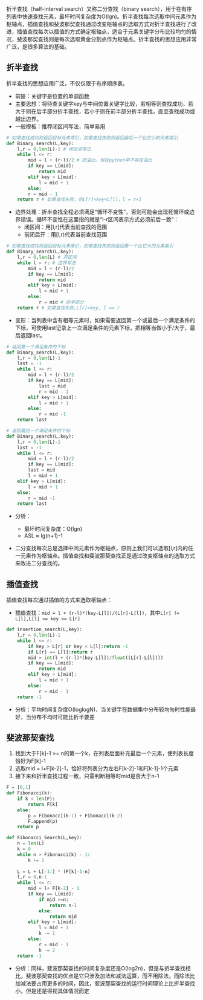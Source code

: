 折半查找（half-interval search）又称二分查找（binary search），用于在有序列表中快速查找元素，最坏时间复杂度为O(lgn)。折半查找每次选取中间元素作为枢轴点，插值查找和斐波那契查找通过改变枢轴点的选取方式对折半查找进行了改进，插值查找每次以插值的方式确定枢轴点，适合于元素关键字分布比较均匀的情况，斐波那契查找则是每次选取黄金分割点作为枢轴点。折半查找的思想应用非常广泛，是很多算法的基础。

## 折半查找
折半查找的思想应用广泛，不仅仅限于有序顺序表。

- 前提：关键字是位置的单调函数
- 主要思想：将待查关键字key与中间位置关键字比较，若相等则查找成功，若大于则在后半部分折半查找，若小于则在前半部分折半查找，直至查找成功或越出边界。
- 一般模板：推荐闭区间写法，简单易用

```python
# 如果查找成功则返回目标元素索引，如果查找失败则返回最后一个比它小的元素索引
def Binary_search(L,key):
    l,r = 0,len(L)-1 # 闭区间写法
    while l <= r:
        mid = l + (r-l)/2 # 防溢出，但在python中不存在溢出
        if key == L[mid]:
            return mid
        elif key > L[mid]:
            l = mid + 1
        else:
        r = mid - 1
    return r # 如果查找失败，则L[r]<key<L[l]，l = r+1
```

- 边界处理：折半查找全程必须满足“循环不变性”，否则可能会出现死循环或边界错误。循环不变性在这里指的就是“l-r区间表示方式必须前后一致”：
    - 闭区间：用[l,r]代表当前查找的范围
    - 前闭后开：用[l,r)代表当前查找范围

```python
# 如果查找成功则返回目标元素索引，如果查找失败则返回第一个比它大的元素索引
def Binary_search(L,key):
    l,r = 0,len(L) # 开区间
    while l < r: # 边界写法
        mid = l + (r-l)/2
        if key == L[mid]:
            return mid
        elif key > L[mid]:
            l = mid + 1
        else:
            r = mid # 前半部分
    return r # 如果查找失败,L[r]>key, l == r
```

- 变形：当列表中含有相等元素时，如果需要返回第一个或最后一个满足条件的下标，可使用last记录上一次满足条件的元素下标，把相等当做小于/大于，最后返回last。

```python
# 返回第一个满足条件的下标
def Binary_search(L,key):
    l,r = 0,len(L)-1
    last = -1
    while l <= r:
        mid = l + (r-l)/2
        if key == L[mid]:
            last = mid
            r = mid - 1
        elif key > L[mid]:
            l = mid + 1
        else:
            r = mid -1
    return last

# 返回最后一个满足条件的下标
def Binary_search(L,key):
    l,r = 0,len(L)-1
    last = -1
    while l <= r:
        mid = l + (r-l)/2
        if key == L[mid]:
        last = mid
        l = mid + 1
    elif key > L[mid]:
        l = mid + 1
    else:
        r = mid -1
    return last
```
- 分析：
    - 最坏时间复杂度：O(lgn)
    - ASL ≈ lg(n+1)-1

- 二分查找每次总是选择中间元素作为枢轴点，原则上我们可以选取[l,r]内的任一元素作为枢轴点。插值查找和斐波那契查找正是通过改变枢轴点的选取方式来改进二分查找的。

## 插值查找

插值查找每次通过插值的方式来选取枢轴点：

- 插值查找：`mid = l + (r-l)*(key-L[l])/(L[r]-L[l])`，其中`L[r] != L[l],L[l] <= key <= L[r]`
```python
def insertion_search(L,key):
    l,r = 0,len(L)-1
    while l <= r:
        if key > L[r] or key < L[l]:return -1
        if L[r] == L[l]:return r
        mid = int(l + (r-l)*(key-L[l])/float((L[r]-L[l])))
        if key == L[mid]:
            return mid
        elif key > L[mid]:
            l = mid + 1
        else:
            r = mid - 1
    return -1
```

- 分析：平均时间复杂度O(loglogN)，当关键字在数据集中分布较均匀时性能最好，当分布不均时可能比折半要差

## 斐波那契查找

1. 找到大于F[k]-1 >= n的第一个k，在列表后面补充最后一个元素，使列表长度恰好为F[k]-1
2. 选取mid = l+F[k-2]-1，恰好将列表分为左右F[k-2]-1和F[k-1]-1个元素
3. 接下来和折半查找过程一致，只需判断相等时mid是否大于n-1

```python
F = [0,1]
def Fibonacci(k):
    if k < len(F):
        return F[k]
    else:
        p = Fibonacci(k-1) + Fibonacci(k-2)
        F.append(p)
    return p

def Fibonacci_Search(L,key):
    n = len(L)
    k = 0
    while n > Fibonacci(k) - 1:
        k += 1
    
    L = L + L[-1:] * (F[k]-1-n)
    l,r = 0,n-1
    while l <= r:
        mid = l+ F[k-2] - 1
        if key == L[mid]:
            if mid >=n:
                return n-1
            else:
                return mid
        elif key > L[mid]:
            l = mid + 1
            k -= 1
        else:
            r = mid - 1
            k -= 2
    return -1
```
- 分析：同样，斐波那契查找的时间复杂度还是O(log2n)，但是与折半查找相比，斐波那契查找的优点是它只涉及加法和减法运算，而不用除法，而除法比加减法要占用更多的时间，因此，斐波那契查找的运行时间理论上比折半查找小，但是还是得视具体情况而定
